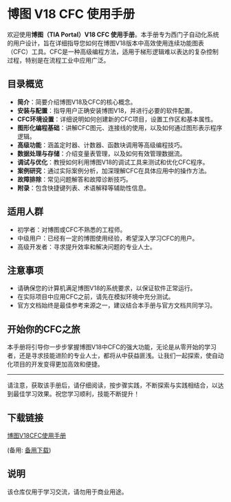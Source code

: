 # 博图 V18 CFC 使用手册

欢迎使用**博图（TIA Portal）V18 CFC 使用手册**。本手册专为西门子自动化系统的用户设计，旨在详细指导您如何在博图V18版本中高效使用连续功能图表（CFC）工具。CFC是一种高级编程方法，适用于梯形逻辑难以表达的复杂控制过程，特别是在流程工业中应用广泛。

## 目录概览

- **简介**：简要介绍博图V18及CFC的核心概念。
- **安装与配置**：指导用户正确安装博图V18，并进行必要的软件配置。
- **CFC环境设置**：详细说明如何创建新的CFC项目，设置工作区和基本属性。
- **图形化编程基础**：讲解CFC图元、连接线的使用，以及如何通过图形表示程序逻辑。
- **高级功能**：涵盖定时器、计数器、函数块调用等高级编程技巧。
- **数据处理与存储**：介绍变量表管理，以及如何有效管理数据流。
- **调试与优化**：教授如何利用博图V18的调试工具来测试和优化CFC程序。
- **案例研究**：通过实际案例分析，加深理解CFC在具体应用中的操作方法。
- **故障排除**：常见问题解答和故障诊断技巧。
- **附录**：包含快捷键列表、术语解释等辅助性信息。

## 适用人群

- 初学者：对博图或CFC不熟悉的工程师。
- 中级用户：已经有一定的博图使用经验，希望深入学习CFC的用户。
- 高级开发者：寻求提升效率和解决问题的专业人士。

## 注意事项

- 请确保您的计算机满足博图V18的系统要求，以保证软件正常运行。
- 在实际项目中应用CFC之前，请先在模拟环境中充分测试。
- 官方文档始终是最佳参考来源之一，建议结合本手册与官方文档共同学习。

## 开始你的CFC之旅

本手册将引导你一步步掌握博图V18中CFC的强大功能，无论是从零开始的学习者，还是寻求技能进阶的专业人士，都将从中获益匪浅。让我们一起探索，使自动化项目的开发变得更加高效和便捷。

---

请注意，获取该手册后，请仔细阅读，按步骤实践，不断探索与实践相结合，以达到最佳学习效果。祝您学习顺利，技能不断提升！

## 下载链接
[博图V18CFC使用手册](https://pan.quark.cn/s/82acb222b648) 

(备用: [备用下载](https://pan.baidu.com/s/1NCRMFh7Q4dNROLuH6bi8YQ?pwd=1234))

## 说明

该仓库仅用于学习交流，请勿用于商业用途。
